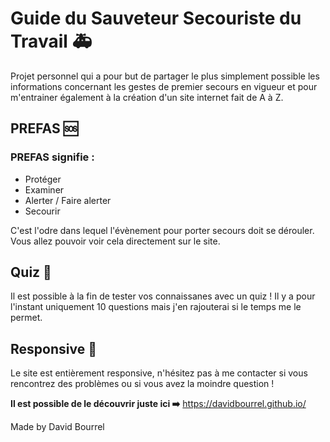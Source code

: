 # Guide du Sauveteur Secouriste du Travail 🚑

Projet personnel qui a pour but de partager le plus simplement possible les informations concernant les gestes de premier secours en vigueur et pour m'entrainer également à la création d'un site internet fait de A à Z.

## PREFAS 🆘

### PREFAS signifie :

- Protéger
- Examiner
- Alerter / Faire alerter
- Secourir

C'est l'odre dans lequel l'évènement pour porter secours doit se dérouler. Vous allez pouvoir voir cela directement sur le site.

## Quiz 🤔

Il est possible à la fin de tester vos connaissanes avec un quiz ! Il y a pour l'instant uniquement 10 questions mais j'en rajouterai si le temps me le permet.

## Responsive 📱

Le site est entièrement responsive, n'hésitez pas à me contacter si vous rencontrez des problèmes ou si vous avez la moindre question !

**Il est possible de le découvrir juste ici ➡️** https://davidbourrel.github.io/

Made by David Bourrel
